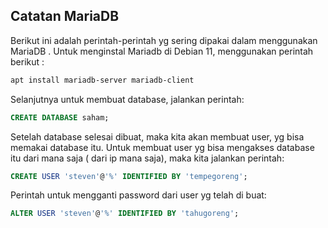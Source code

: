 ## Catatan MariaDB

Berikut ini adalah perintah-perintah yg sering dipakai dalam menggunakan MariaDB . Untuk menginstal Mariadb di Debian 11, menggunakan perintah berikut :

```bash
apt install mariadb-server mariadb-client
```

Selanjutnya untuk membuat database, jalankan perintah:

```sql
CREATE DATABASE saham;
```

Setelah database selesai dibuat, maka kita akan membuat user, yg bisa memakai database itu. Untuk membuat user yg bisa mengakses database itu dari mana saja ( dari ip mana saja), maka kita jalankan perintah:

```sql
CREATE USER 'steven'@'%' IDENTIFIED BY 'tempegoreng';
```

Perintah untuk mengganti password dari user yg telah di buat:

```sql
ALTER USER 'steven'@'%' IDENTIFIED BY 'tahugoreng';
```



